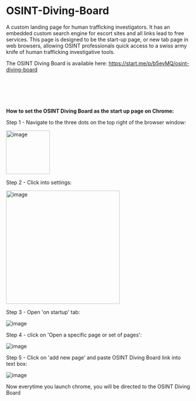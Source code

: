 # OSINT-Diving-Board
A custom landing page for human trafficking investigators. It has an embedded custom search engine for escort sites and all links lead to free services. This page is designed to be the start-up page, or new tab page in web browsers, allowing OSINT professionals quick access to a swiss army knife of human trafficking investigative tools.

The OSINT Diving Board is available here: https://start.me/p/b5eyMQ/osint-diving-board

<br>
<br>
<br>
<br>






**How to set the OSINT Diving Board as the start up page on Chrome:**

Step 1 - Navigate to the three dots on the top right of the browser window: 

<img width="119" alt="image" src="https://github.com/user-attachments/assets/c8feb87d-120a-48ef-92ee-9fc691a35d03">


Step 2 - Click into settings: 

<img width="309" alt="image" src="https://github.com/user-attachments/assets/6378b916-43d9-4348-9d6a-8fdefbc23a04">


Step 3 - Open 'on startup' tab: 

![image](https://github.com/user-attachments/assets/6fc68888-8aa0-4127-b6db-593118dabfa8)



Step 4 - click on 'Open a specific page or set of pages': 

![image](https://github.com/user-attachments/assets/c89a69fa-0fb8-4830-bc79-d4ee1c7f69b8)


Step 5 - Click on 'add new page' and paste OSINT Diving Board link into text box: 

![image](https://github.com/user-attachments/assets/cd374ac3-4904-475a-ac15-89e34d095d5d)

Now everytime you launch chrome, you will be directed to the OSINT Diving Board
